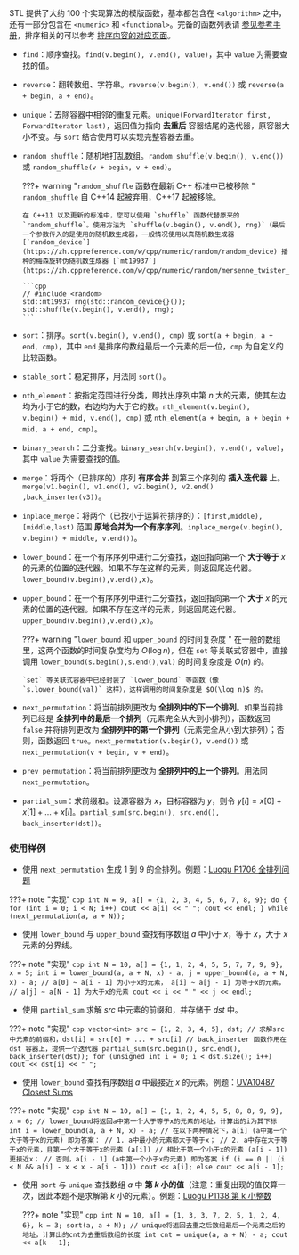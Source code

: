 STL 提供了大约 100 个实现算法的模版函数，基本都包含在 `<algorithm>` 之中，还有一部分包含在 `<numeric>` 和 `<functional>`。完备的函数列表请 [参见参考手册](https://zh.cppreference.com/w/cpp/algorithm)，排序相关的可以参考 [排序内容的对应页面](../../basic/stl-sort.md)。

-   `find`：顺序查找。`find(v.begin(), v.end(), value)`，其中 `value` 为需要查找的值。
-   `reverse`：翻转数组、字符串。`reverse(v.begin(), v.end())` 或 `reverse(a + begin, a + end)`。
-   `unique`：去除容器中相邻的重复元素。`unique(ForwardIterator first, ForwardIterator last)`，返回值为指向 **去重后** 容器结尾的迭代器，原容器大小不变。与 `sort` 结合使用可以实现完整容器去重。
-   `random_shuffle`：随机地打乱数组。`random_shuffle(v.begin(), v.end())` 或 `random_shuffle(v + begin, v + end)`。

    ???+ warning "`random_shuffle` 函数在最新 C++ 标准中已被移除 "
        `random_shuffle` 自 C++14 起被弃用，C++17 起被移除。
        
        在 C++11 以及更新的标准中，您可以使用 `shuffle` 函数代替原来的 `random_shuffle`。使用方法为 `shuffle(v.begin(), v.end(), rng)`（最后一个参数传入的是使用的随机数生成器，一般情况使用以真随机数生成器 [`random_device`](https://zh.cppreference.com/w/cpp/numeric/random/random_device) 播种的梅森旋转伪随机数生成器 [`mt19937`](https://zh.cppreference.com/w/cpp/numeric/random/mersenne_twister_engine)）。
        
        ```cpp
        // #include <random>
        std::mt19937 rng(std::random_device{}());
        std::shuffle(v.begin(), v.end(), rng);
        ```
-   `sort`：排序。`sort(v.begin(), v.end(), cmp)` 或 `sort(a + begin, a + end, cmp)`，其中 `end` 是排序的数组最后一个元素的后一位，`cmp` 为自定义的比较函数。
-   `stable_sort`：稳定排序，用法同 `sort()`。
-   `nth_element`：按指定范围进行分类，即找出序列中第 $n$ 大的元素，使其左边均为小于它的数，右边均为大于它的数。`nth_element(v.begin(), v.begin() + mid, v.end(), cmp)` 或 `nth_element(a + begin, a + begin + mid, a + end, cmp)`。
-   `binary_search`：二分查找。`binary_search(v.begin(), v.end(), value)`，其中 `value` 为需要查找的值。
-   `merge`：将两个（已排序的）序列 **有序合并** 到第三个序列的 **插入迭代器** 上。`merge(v1.begin(), v1.end(), v2.begin(), v2.end() ,back_inserter(v3))`。
-   `inplace_merge`：将两个（已按小于运算符排序的）：`[first,middle), [middle,last)` 范围 **原地合并为一个有序序列**。`inplace_merge(v.begin(), v.begin() + middle, v.end())`。
-   `lower_bound`：在一个有序序列中进行二分查找，返回指向第一个 **大于等于**  $x$ 的元素的位置的迭代器。如果不存在这样的元素，则返回尾迭代器。`lower_bound(v.begin(),v.end(),x)`。
-   `upper_bound`：在一个有序序列中进行二分查找，返回指向第一个 **大于**  $x$ 的元素的位置的迭代器。如果不存在这样的元素，则返回尾迭代器。`upper_bound(v.begin(),v.end(),x)`。

    ???+ warning "`lower_bound` 和 `upper_bound` 的时间复杂度 "
        在一般的数组里，这两个函数的时间复杂度均为 $O(\log n)$，但在 `set` 等关联式容器中，直接调用 `lower_bound(s.begin(),s.end(),val)` 的时间复杂度是 $O(n)$ 的。
        
        `set` 等关联式容器中已经封装了 `lower_bound` 等函数（像 `s.lower_bound(val)` 这样），这样调用的时间复杂度是 $O(\log n)$ 的。
-   `next_permutation`：将当前排列更改为 **全排列中的下一个排列**。如果当前排列已经是 **全排列中的最后一个排列**（元素完全从大到小排列），函数返回 `false` 并将排列更改为 **全排列中的第一个排列**（元素完全从小到大排列）；否则，函数返回 `true`。`next_permutation(v.begin(), v.end())` 或 `next_permutation(v + begin, v + end)`。
-   `prev_permutation`：将当前排列更改为 **全排列中的上一个排列**。用法同 `next_permutation`。
-   `partial_sum`：求前缀和。设源容器为 $x$，目标容器为 $y$，则令 $y[i]=x[0]+x[1]+\dots+x[i]$。`partial_sum(src.begin(), src.end(), back_inserter(dst))`。

### 使用样例

-   使用 `next_permutation` 生成 $1$ 到 $9$ 的全排列。例题：[Luogu P1706 全排列问题](https://www.luogu.com.cn/problem/P1706)

???+ note "实现"
    ```cpp
    int N = 9, a[] = {1, 2, 3, 4, 5, 6, 7, 8, 9};
    do {
      for (int i = 0; i < N; i++) cout << a[i] << " ";
      cout << endl;
    } while (next_permutation(a, a + N));
    ```

-   使用 `lower_bound` 与 `upper_bound` 查找有序数组 $a$ 中小于 $x$，等于 $x$，大于 $x$ 元素的分界线。

???+ note "实现"
    ```cpp
    int N = 10, a[] = {1, 1, 2, 4, 5, 5, 7, 7, 9, 9}, x = 5;
    int i = lower_bound(a, a + N, x) - a, j = upper_bound(a, a + N, x) - a;
    // a[0] ~ a[i - 1] 为小于x的元素， a[i] ~ a[j - 1] 为等于x的元素，
    // a[j] ~ a[N - 1] 为大于x的元素
    cout << i << " " << j << endl;
    ```

-   使用 `partial_sum` 求解 $src$ 中元素的前缀和，并存储于 $dst$ 中。

???+ note "实现"
    ```cpp
    vector<int> src = {1, 2, 3, 4, 5}, dst;
    // 求解src中元素的前缀和，dst[i] = src[0] + ... + src[i]
    // back_inserter 函数作用在 dst 容器上，提供一个迭代器
    partial_sum(src.begin(), src.end(), back_inserter(dst));
    for (unsigned int i = 0; i < dst.size(); i++) cout << dst[i] << " ";
    ```

-   使用 `lower_bound` 查找有序数组 $a$ 中最接近 $x$ 的元素。例题：[UVA10487 Closest Sums](https://www.luogu.com.cn/problem/UVA10487)

???+ note "实现"
    ```cpp
    int N = 10, a[] = {1, 1, 2, 4, 5, 5, 8, 8, 9, 9}, x = 6;
    // lower_bound将返回a中第一个大于等于x的元素的地址，计算出的i为其下标
    int i = lower_bound(a, a + N, x) - a;
    // 在以下两种情况下，a[i] (a中第一个大于等于x的元素) 即为答案：
    // 1. a中最小的元素都大于等于x；
    // 2. a中存在大于等于x的元素，且第一个大于等于x的元素 (a[i])
    // 相比于第一个小于x的元素 (a[i - 1]) 更接近x；
    // 否则，a[i - 1] (a中第一个小于x的元素) 即为答案
    if (i == 0 || (i < N && a[i] - x < x - a[i - 1]))
      cout << a[i];
    else
      cout << a[i - 1];
    ```

-   使用 `sort` 与 `unique` 查找数组 $a$ 中 **第 $k$ 小的值**（注意：重复出现的值仅算一次，因此本题不是求解第 $k$ 小的元素）。例题：[Luogu P1138 第 k 小整数](https://www.luogu.com.cn/problem/P1138)

    ???+ note "实现"
        ```cpp
        int N = 10, a[] = {1, 3, 3, 7, 2, 5, 1, 2, 4, 6}, k = 3;
        sort(a, a + N);
        // unique将返回去重之后数组最后一个元素之后的地址，计算出的cnt为去重后数组的长度
        int cnt = unique(a, a + N) - a;
        cout << a[k - 1];
        ```
